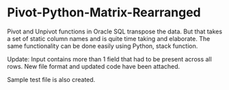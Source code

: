 # Pivot-Python-Matrix-Rearranged

Pivot and Unpivot functions in Oracle SQL transpose the data. 
But that takes a set of static column names and is quite time taking and elaborate. 
The same functionality can be done easily using Python, stack function. 

Update: Input contains more than 1 field that had to be present across all rows.
New file format and updated code have been attached. 

Sample test file is also created.
